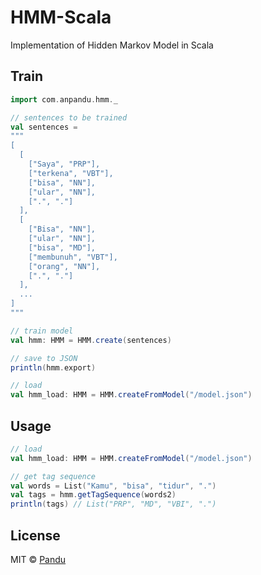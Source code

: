 HMM-Scala
=========

Implementation of Hidden Markov Model in Scala

## Train

```scala
import com.anpandu.hmm._

// sentences to be trained
val sentences = 
"""
[
  [
    ["Saya", "PRP"],
    ["terkena", "VBT"],
    ["bisa", "NN"],
    ["ular", "NN"],
    [".", "."]
  ],
  [
    ["Bisa", "NN"],
    ["ular", "NN"],
    ["bisa", "MD"],
    ["membunuh", "VBT"],
    ["orang", "NN"],
    [".", "."]
  ],
  ...
]
"""

// train model
val hmm: HMM = HMM.create(sentences)

// save to JSON
println(hmm.export)

// load
val hmm_load: HMM = HMM.createFromModel("/model.json")
```

## Usage

```scala
// load
val hmm_load: HMM = HMM.createFromModel("/model.json")

// get tag sequence
val words = List("Kamu", "bisa", "tidur", ".")
val tags = hmm.getTagSequence(words2)
println(tags) // List("PRP", "MD", "VBI", ".")
```

## License

MIT © [Pandu](pandu.ml)